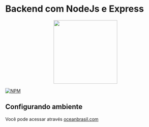# Backend com NodeJs e Express 


<p align="center">
 <img width="200px" src="https://user-images.githubusercontent.com/85380530/124514592-c6da1e80-ddb3-11eb-864b-d8c3beb092a5.PNG" />
</p>


[![NPM](https://img.shields.io/npm/l/react)](https://github.com/rodrigoxsantos/bootcamp/blob/main/LICENSE) 

## Configurando ambiente
Você pode acessar através [oceanbrasil.com](http://cms.oceanbrasil.com:8001/uploads/guest/9bc063513c-ocean-preparacao-trilha-backend.pdf)
